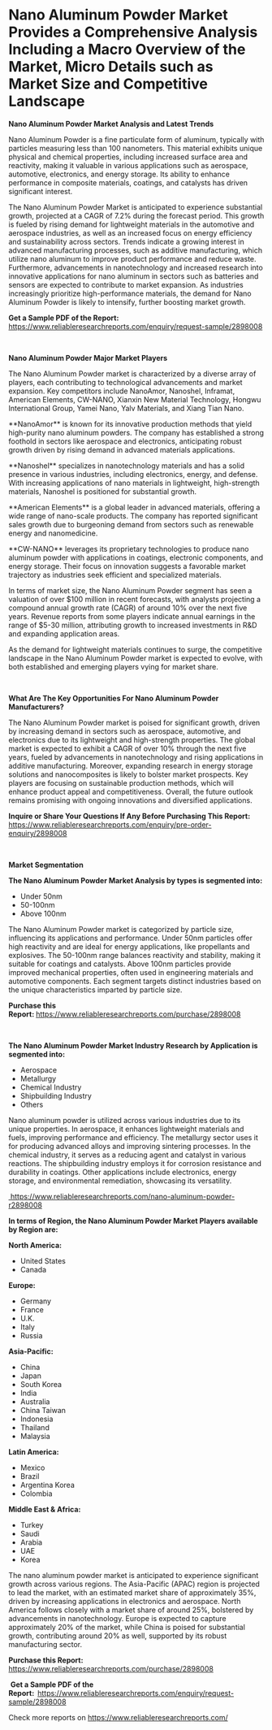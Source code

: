 <p><h1>Nano Aluminum Powder Market Provides a Comprehensive Analysis Including a Macro Overview of the Market, Micro Details such as Market Size and Competitive Landscape</h1></p><p><strong>Nano Aluminum Powder Market Analysis and Latest Trends</strong></p>
<p><p>Nano Aluminum Powder is a fine particulate form of aluminum, typically with particles measuring less than 100 nanometers. This material exhibits unique physical and chemical properties, including increased surface area and reactivity, making it valuable in various applications such as aerospace, automotive, electronics, and energy storage. Its ability to enhance performance in composite materials, coatings, and catalysts has driven significant interest.</p><p>The Nano Aluminum Powder Market is anticipated to experience substantial growth, projected at a CAGR of 7.2% during the forecast period. This growth is fueled by rising demand for lightweight materials in the automotive and aerospace industries, as well as an increased focus on energy efficiency and sustainability across sectors. Trends indicate a growing interest in advanced manufacturing processes, such as additive manufacturing, which utilize nano aluminum to improve product performance and reduce waste. Furthermore, advancements in nanotechnology and increased research into innovative applications for nano aluminum in sectors such as batteries and sensors are expected to contribute to market expansion. As industries increasingly prioritize high-performance materials, the demand for Nano Aluminum Powder is likely to intensify, further boosting market growth.</p></p>
<p><strong>Get a Sample PDF of the Report:&nbsp;</strong> <a href="https://www.reliableresearchreports.com/enquiry/request-sample/2898008?utm_campaign=3430&utm_medium=2&utm_source=Github&utm_content=ia&utm_term=15032025&utm_id=nano-aluminum-powder">https://www.reliableresearchreports.com/enquiry/request-sample/2898008</a></p>
<p>&nbsp;</p>
<p><strong>Nano Aluminum Powder Major Market Players</strong></p>
<p><p>The Nano Aluminum Powder market is characterized by a diverse array of players, each contributing to technological advancements and market expansion. Key competitors include NanoAmor, Nanoshel, Inframat, American Elements, CW-NANO, Xianxin New Material Technology, Hongwu International Group, Yamei Nano, Yalv Materials, and Xiang Tian Nano.</p><p>**NanoAmor** is known for its innovative production methods that yield high-purity nano aluminum powders. The company has established a strong foothold in sectors like aerospace and electronics, anticipating robust growth driven by rising demand in advanced materials applications. </p><p>**Nanoshel** specializes in nanotechnology materials and has a solid presence in various industries, including electronics, energy, and defense. With increasing applications of nano materials in lightweight, high-strength materials, Nanoshel is positioned for substantial growth. </p><p>**American Elements** is a global leader in advanced materials, offering a wide range of nano-scale products. The company has reported significant sales growth due to burgeoning demand from sectors such as renewable energy and nanomedicine.</p><p>**CW-NANO** leverages its proprietary technologies to produce nano aluminum powder with applications in coatings, electronic components, and energy storage. Their focus on innovation suggests a favorable market trajectory as industries seek efficient and specialized materials.</p><p>In terms of market size, the Nano Aluminum Powder segment has seen a valuation of over $100 million in recent forecasts, with analysts projecting a compound annual growth rate (CAGR) of around 10% over the next five years. Revenue reports from some players indicate annual earnings in the range of $5-30 million, attributing growth to increased investments in R&D and expanding application areas. </p><p>As the demand for lightweight materials continues to surge, the competitive landscape in the Nano Aluminum Powder market is expected to evolve, with both established and emerging players vying for market share.</p></p>
<p>&nbsp;</p>
<p><strong>What Are The Key Opportunities For Nano Aluminum Powder Manufacturers?</strong></p>
<p><p>The Nano Aluminum Powder market is poised for significant growth, driven by increasing demand in sectors such as aerospace, automotive, and electronics due to its lightweight and high-strength properties. The global market is expected to exhibit a CAGR of over 10% through the next five years, fueled by advancements in nanotechnology and rising applications in additive manufacturing. Moreover, expanding research in energy storage solutions and nanocomposites is likely to bolster market prospects. Key players are focusing on sustainable production methods, which will enhance product appeal and competitiveness. Overall, the future outlook remains promising with ongoing innovations and diversified applications.</p></p>
<p><strong>Inquire or Share Your Questions If Any Before Purchasing This Report:</strong> <a href="https://www.reliableresearchreports.com/enquiry/pre-order-enquiry/2898008?utm_campaign=3430&utm_medium=2&utm_source=Github&utm_content=ia&utm_term=15032025&utm_id=nano-aluminum-powder">https://www.reliableresearchreports.com/enquiry/pre-order-enquiry/2898008</a></p>
<p>&nbsp;</p>
<p><strong>Market Segmentation</strong></p>
<p><strong>The Nano Aluminum Powder Market Analysis by types is segmented into:</strong></p>
<p><ul><li>Under 50nm</li><li>50-100nm</li><li>Above 100nm</li></ul></p>
<p><p>The Nano Aluminum Powder market is categorized by particle size, influencing its applications and performance. Under 50nm particles offer high reactivity and are ideal for energy applications, like propellants and explosives. The 50-100nm range balances reactivity and stability, making it suitable for coatings and catalysts. Above 100nm particles provide improved mechanical properties, often used in engineering materials and automotive components. Each segment targets distinct industries based on the unique characteristics imparted by particle size.</p></p>
<p><strong>Purchase this Report:&nbsp;</strong><a href="https://www.reliableresearchreports.com/purchase/2898008?utm_campaign=3430&utm_medium=2&utm_source=Github&utm_content=ia&utm_term=15032025&utm_id=nano-aluminum-powder">https://www.reliableresearchreports.com/purchase/2898008</a></p>
<p>&nbsp;</p>
<p><strong>The Nano Aluminum Powder Market Industry Research by Application is segmented into:</strong></p>
<p><ul><li>Aerospace</li><li>Metallurgy</li><li>Chemical Industry</li><li>Shipbuilding Industry</li><li>Others</li></ul></p>
<p><p>Nano aluminum powder is utilized across various industries due to its unique properties. In aerospace, it enhances lightweight materials and fuels, improving performance and efficiency. The metallurgy sector uses it for producing advanced alloys and improving sintering processes. In the chemical industry, it serves as a reducing agent and catalyst in various reactions. The shipbuilding industry employs it for corrosion resistance and durability in coatings. Other applications include electronics, energy storage, and environmental remediation, showcasing its versatility.</p></p>
<p><a href="https://www.reliableresearchreports.com/nano-aluminum-powder-r2898008?utm_campaign=3430&utm_medium=2&utm_source=Github&utm_content=ia&utm_term=15032025&utm_id=nano-aluminum-powder">&nbsp;https://www.reliableresearchreports.com/nano-aluminum-powder-r2898008</a></p>
<p><strong>In terms of Region, the Nano Aluminum Powder Market Players available by Region are:</strong></p>
<p>
    <p> <strong> North America: </strong>
        <ul>
            <li>United States</li>
            <li>Canada</li>
        </ul>
        </p> 
    <p> <strong> Europe: </strong>
        <ul>
            <li>Germany</li>
            <li>France</li>
            <li>U.K.</li>
            <li>Italy</li>
            <li>Russia</li>
        </ul>
        </p> 
    <p> <strong> Asia-Pacific: </strong>
        <ul>
            <li>China</li>
            <li>Japan</li>
            <li>South Korea</li>
            <li>India</li>
            <li>Australia</li>
            <li>China Taiwan</li>
            <li>Indonesia</li>
            <li>Thailand</li>
            <li>Malaysia</li>
        </ul>
        </p> 
    <p> <strong> Latin America: </strong>
        <ul>
            <li>Mexico</li>
            <li>Brazil</li>
            <li>Argentina Korea</li>
            <li>Colombia</li>
        </ul>
        </p> 
    <p> <strong> Middle East & Africa: </strong>
        <ul>
            <li>Turkey</li>
            <li>Saudi</li>
            <li>Arabia</li>
            <li>UAE</li>
            <li>Korea</li>
        </ul>
    </p>
    </p>
<p><p>The nano aluminum powder market is anticipated to experience significant growth across various regions. The Asia-Pacific (APAC) region is projected to lead the market, with an estimated market share of approximately 35%, driven by increasing applications in electronics and aerospace. North America follows closely with a market share of around 25%, bolstered by advancements in nanotechnology. Europe is expected to capture approximately 20% of the market, while China is poised for substantial growth, contributing around 20% as well, supported by its robust manufacturing sector.</p></p>
<p><strong>Purchase this Report: </strong><a href="https://www.reliableresearchreports.com/purchase/2898008?utm_campaign=3430&utm_medium=2&utm_source=Github&utm_content=ia&utm_term=15032025&utm_id=nano-aluminum-powder">https://www.reliableresearchreports.com/purchase/2898008</a></p>
<p>&nbsp;<strong>Get a Sample PDF of the Report:&nbsp;&nbsp;</strong><a href="https://www.reliableresearchreports.com/enquiry/request-sample/2898008?utm_campaign=3430&utm_medium=2&utm_source=Github&utm_content=ia&utm_term=15032025&utm_id=nano-aluminum-powder">https://www.reliableresearchreports.com/enquiry/request-sample/2898008</a></p>
<p><strong></strong></p>
<p>Check more reports on <a href="https://www.reliableresearchreports.com/?utm_campaign=3430&utm_medium=2&utm_source=Github&utm_content=ia&utm_term=15032025&utm_id=nano-aluminum-powder">https://www.reliableresearchreports.com/</a></p>